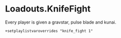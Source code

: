 # Loadouts.KnifeFight

Every player is given a gravstar, pulse blade and kunai.

`+setplaylistvaroverrides "knife_fight 1"`